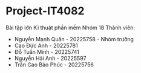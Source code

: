 # Project-IT4082
Bài tập lớn Kĩ thuật phần mềm
Nhóm 18
Thành viên:
- Nguyễn Mạnh Quân - 20225758 - Nhóm trưởng
- Cao Đức Anh - 20225781
- Đỗ Tuấn Minh - 20225741
- Nguyễn Hải Anh - 20225597
- Trần Cao Bảo Phúc - 20225756
